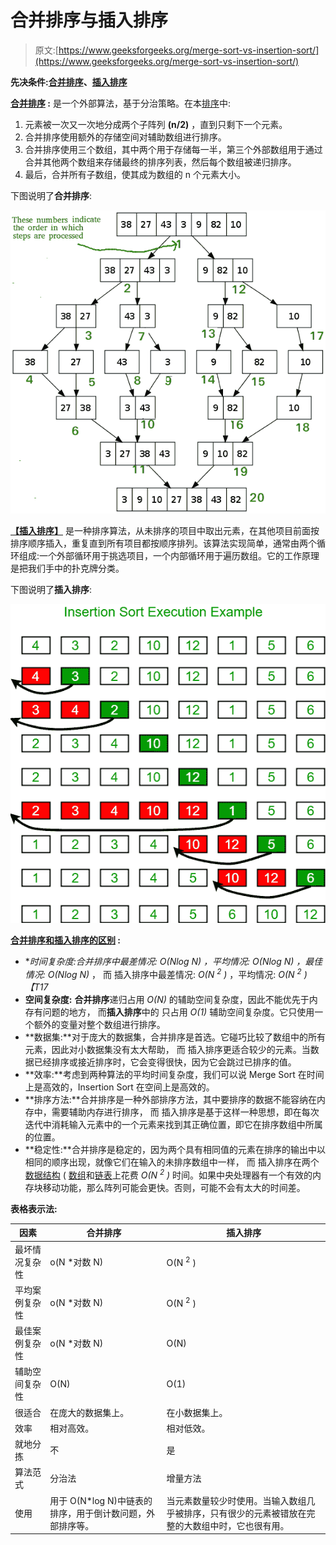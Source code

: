 # 合并排序与插入排序

> 原文:[https://www.geeksforgeeks.org/merge-sort-vs-insertion-sort/](https://www.geeksforgeeks.org/merge-sort-vs-insertion-sort/)

**先决条件:[合并排序](https://www.geeksforgeeks.org/merge-sort/)、[插入排序](https://www.geeksforgeeks.org/insertion-sort/)**

**<u>[合并排序](https://www.geeksforgeeks.org/merge-sort/)</u> :** 是一个外部算法，基于分治策略。在本[排序](https://www.geeksforgeeks.org/sorting-algorithms/)中:

1.  元素被一次又一次地分成两个子阵列 **(n/2)** ，直到只剩下一个元素。
2.  合并排序使用额外的存储空间对辅助数组进行排序。
3.  合并排序使用三个数组，其中两个用于存储每一半，第三个外部数组用于通过合并其他两个数组来存储最终的排序列表，然后每个数组被递归排序。
4.  最后，合并所有子数组，使其成为数组的 n 个元素大小。

下图说明了**合并排序**:

[![](img/f89f2fa7b6befc595b6cf2803785284c.png)](https://media.geeksforgeeks.org/wp-content/uploads/20200601174332/Merge-Sort-Tutorial.png)

**<u>[【插入排序】](https://www.geeksforgeeks.org/insertion-sort/)</u>** 是一种排序算法，从未排序的项目中取出元素，在其他项目前面按排序顺序插入，重复直到所有项目都按顺序排列。该算法实现简单，通常由两个循环组成:一个外部循环用于挑选项目，一个内部循环用于遍历数组。它的工作原理是把我们手中的扑克牌分类。

下图说明了**插入排序**:

[![](img/0a8a72f8cc882e71f0e6fe78d8b192af.png)](https://media.geeksforgeeks.org/wp-content/uploads/insertionsort.png)

**<u>合并排序和插入排序的区别</u> :**

*   **时间复杂度:**合并排序中最差情况: *O(N*log N)* ，平均情况: *O(N*log N)* ，最佳情况: *O(N*log N)* ，
    而
    插入排序中最差情况: *O(N <sup>2</sup> )* ，平均情况: *O(N <sup>2</sup> ) 【T17*
*   **空间复杂度:** **合并排序**递归占用 *O(N)* 的辅助空间复杂度，因此不能优先于内存有问题的地方，
    而**插入排序**中的
    只占用 *O(1)* 辅助空间复杂度。它只使用一个额外的变量对整个数组进行排序。
*   **数据集:**对于庞大的数据集，合并排序是首选。它碰巧比较了数组中的所有元素，因此对小数据集没有太大帮助，
    而
    插入排序更适合较少的元素。当数据已经排序或接近排序时，它会变得很快，因为它会跳过已排序的值。
*   **效率:**考虑到两种算法的平均时间复杂度，我们可以说 Merge Sort 在时间上是高效的，Insertion Sort 在空间上是高效的。
*   **排序方法:**合并排序是一种外部排序方法，其中要排序的数据不能容纳在内存中，需要辅助内存进行排序，
    而
    插入排序是基于这样一种思想，即在每次迭代中消耗输入元素中的一个元素来找到其正确位置，即它在排序数组中所属的位置。
*   **稳定性:**合并排序是稳定的，因为两个具有相同值的元素在排序的输出中以相同的顺序出现，就像它们在输入的未排序数组中一样，
    而
    插入排序在两个[数据结构](https://www.geeksforgeeks.org/data-structures/) ( [数组](https://www.geeksforgeeks.org/introduction-to-arrays/)和[链表](https://www.geeksforgeeks.org/data-structures/linked-list/)上花费 *O(N <sup>2</sup> )* 时间。如果中央处理器有一个有效的内存块移动功能，那么阵列可能会更快。否则，可能不会有太大的时间差。

**表格表示法:**

| 因素 | 合并排序 | 插入排序 |
| --- | --- | --- |
| 最坏情况复杂性 | o(N *对数 N) | O(N <sup>2</sup> ) |
| 平均案例复杂性 | o(N *对数 N) | O(N <sup>2</sup> ) |
| 最佳案例复杂性 | o(N *对数 N) | O(N) |
| 辅助空间复杂性 | O(N) | O(1) |
| 很适合 | 在庞大的数据集上。 | 在小数据集上。 |
| 效率 | 相对高效。 | 相对低效。 |
| 就地分拣 | 不 | 是 |
| 算法范式 | 分治法 | 增量方法 |
| 使用 | 用于 O(N*log N)中链表的排序，用于倒计数问题，外部排序等。 | 当元素数量较少时使用。当输入数组几乎被排序，只有很少的元素被错放在完整的大数组中时，它也很有用。 |